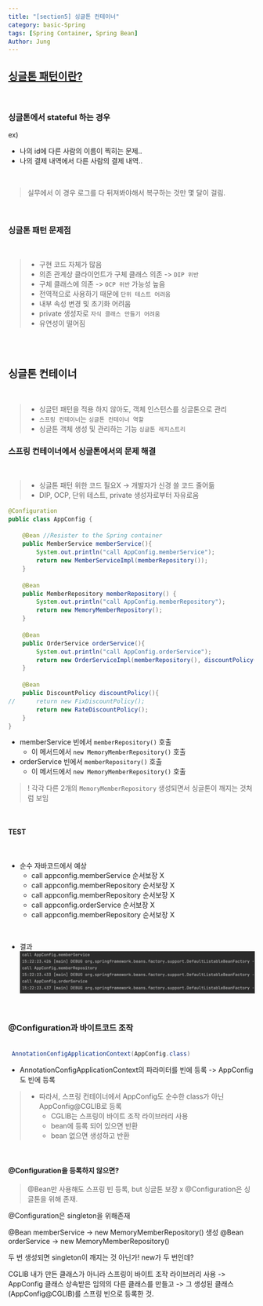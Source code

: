 ```yaml
---
title: "[section5] 싱글톤 컨테이너"
category: basic-Spring
tags: [Spring Container, Spring Bean]
Author: Jung
---
```


## [싱글톤 패턴이란?](https://github.com/jki503/DesignPattern/blob/main/doc/singleton.md)

</br>

### 싱글톤에서 stateful 하는 경우

ex)

- 나의 id에 다른 사람의 이름이 찍히는 문제..
- 나의 결제 내역에서 다른 사람의 결제 내역..

</br>

> 실무에서 이 경우 로그를 다 뒤져봐야해서 복구하는 것만 몇 달이 걸림.

</br>

### 싱글톤 패턴 문제점

</br>

> - 구현 코드 자체가 많음
> - 의존 관계상 클라이언트가 구체 클래스 의존 -> `DIP 위반`
> - 구체 클래스에 의존 -> `OCP 위반` 가능성 높음
> - 전역적으로 사용하기 때문에 `단위 테스트 어려움`
> - 내부 속성 변경 및 초기화 어려움
> - private 생성자로 `자식 클래스 만들기 어려움`
> - 유연성이 떨어짐

</br>
</br>

## 싱글톤 컨테이너

</br>

> - 싱글턴 패턴을 적용 하지 않아도, 객체 인스턴스를 싱글톤으로 관리
> - `스프링 컨테이너`는 `싱글톤 컨테이너 역할`
> - 싱글톤 객체 생성 및 관리하는 기능 `싱글톤 레지스트리`

### 스프링 컨테이너에서 싱글톤에서의 문제 해결

</br>

> - 싱글톤 패턴 위한 코드 필요X -> 개발자가 신경 쓸 코드 줄어듦
> - DIP, OCP, 단위 테스트, private 생성자로부터 자유로움

```java
@Configuration
public class AppConfig {

    @Bean //Resister to the Spring container
    public MemberService memberService(){
        System.out.println("call AppConfig.memberService");
        return new MemberServiceImpl(memberRepository());
    }

    @Bean
    public MemberRepository memberRepository() {
        System.out.println("call AppConfig.memberRepository");
        return new MemoryMemberRepository();
    }

    @Bean
    public OrderService orderService(){
        System.out.println("call AppConfig.orderService");
        return new OrderServiceImpl(memberRepository(), discountPolicy());
    }

    @Bean
    public DiscountPolicy discountPolicy(){
//      return new FixDiscountPolicy();
        return new RateDiscountPolicy();
    }
}
```

- memberService 빈에서 `memberRepository()` 호출
  - 이 메서드에서 `new MemoryMemberRepository()` 호출
- orderService 빈에서 `memberRepository()` 호출
  - 이 메서드에서 `new MemoryMemberRepository()` 호출

> ! 각각 다른 2개의 `MemoryMemberRepository` 생성되면서 싱글톤이 깨지는 것처럼 보임

</br>

#### TEST

</br>

- 순수 자바코드에서 예상
  - call appconfig.memberService 순서보장 X
  - call appconfig.memberRepository 순서보장 X
  - call appconfig.memberRepository 순서보장 X
  - call appconfig.orderService 순서보장 X
  - call appconfig.memberRepository 순서보장 X

</br>

- 결과
  ![resultTest](./res/appconfigtest.png)

</br>

### @Configuration과 바이트코드 조작

```java

 AnnotationConfigApplicationContext(AppConfig.class)
```

- AnnotationConfigApplicationContext의 파라미터를 빈에 등록 -> AppConfig도 빈에 등록

> - 따라서, 스프링 컨테이너에서 AppConfig도 순수한 class가 아닌 AppConfig@CGLIB로 등록
>   - CGLIB는 스프링이 바이트 조작 라이브러리 사용
>   - bean에 등록 되어 있으면 반환
>   - bean 없으면 생성하고 반환

</br>

#### @Configuration을 등록하지 않으면?

> @Bean만 사용해도 스프링 빈 등록, but 싱글톤 보장 x
> @Configuration은 싱글톤을 위해 존재.

@Configuration은 singleton을 위해존재

@Bean memberService -> new MemoryMemberRepository() 생성
@Bean orderService -> new MemoryMemberRepository()

두 번 생성되면 singleton이 깨지는 것 아닌가! new가 두 번인데?

CGLIB 내가 만든 클래스가 아니라 스프링이 바이트 조작 라이브러리 사용
-> AppConfig 클래스 상속받은 임의의 다른 클래스를 만들고
-> 그 생성된 클래스(AppConfig@CGLIB)를 스프링 빈으로 등록한 것.

